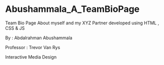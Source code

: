 # Abushammala_A_TeamBioPage

Team Bio Page About myself and my XYZ Partner
developed using HTML , CSS & JS

By : Abdalrahman Abushammala

Professor : Trevor Van Rys

Interactive Media Design
